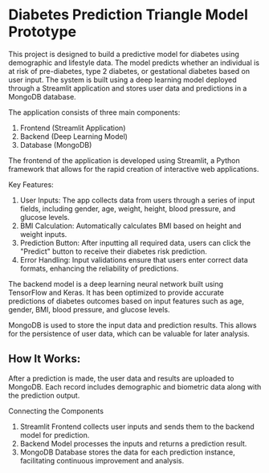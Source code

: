 # Diabetes Prediction Triangle Model Prototype

This project is designed to build a predictive model for diabetes using demographic and lifestyle data. The model predicts whether an individual is at risk of pre-diabetes, type 2 diabetes, or gestational diabetes based on user input. 
The system is built using a deep learning model deployed through a Streamlit application and stores user data and predictions in a MongoDB database.

The application consists of three main components:

1. Frontend (Streamlit Application)
2. Backend (Deep Learning Model)
3. Database (MongoDB)

The frontend of the application is developed using Streamlit, a Python framework that allows for the rapid creation of interactive web applications.

Key Features:
1. User Inputs: The app collects data from users through a series of input fields, including gender, age, weight, height, blood pressure, and glucose levels.
2. BMI Calculation: Automatically calculates BMI based on height and weight inputs.
3. Prediction Button: After inputting all required data, users can click the "Predict" button to receive their diabetes risk prediction.
4. Error Handling: Input validations ensure that users enter correct data formats, enhancing the reliability of predictions.

The backend model is a deep learning neural network built using TensorFlow and Keras. It has been optimized to provide accurate predictions of diabetes outcomes based on input features such as age, gender, BMI, blood pressure, and glucose levels.

MongoDB is used to store the input data and prediction results. This allows for the persistence of user data, which can be valuable for later analysis.

## How It Works:
After a prediction is made, the user data and results are uploaded to MongoDB.
Each record includes demographic and biometric data along with the prediction output.

Connecting the Components
1. Streamlit Frontend collects user inputs and sends them to the backend model for prediction.
2. Backend Model processes the inputs and returns a prediction result.
3. MongoDB Database stores the data for each prediction instance, facilitating continuous improvement and analysis.
